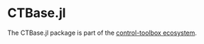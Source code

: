 # CTBase.jl

<!-- 
For instructions on how to customize this README.template.md and use the centralized workflow,
please see the user guide: https://github.com/orgs/control-toolbox/discussions/67
-->

The CTBase.jl package is part of the [control-toolbox ecosystem](https://github.com/control-toolbox).

<!-- INCLUDE_BADGES: Documentation, CI, Coverage, PackageEvaluation, Release, License, CodeStyle -->

<!-- INCLUDE_ABOUT -->

<!-- INCLUDE_INSTALL -->

<!-- INCLUDE_CONTRIBUTING -->
